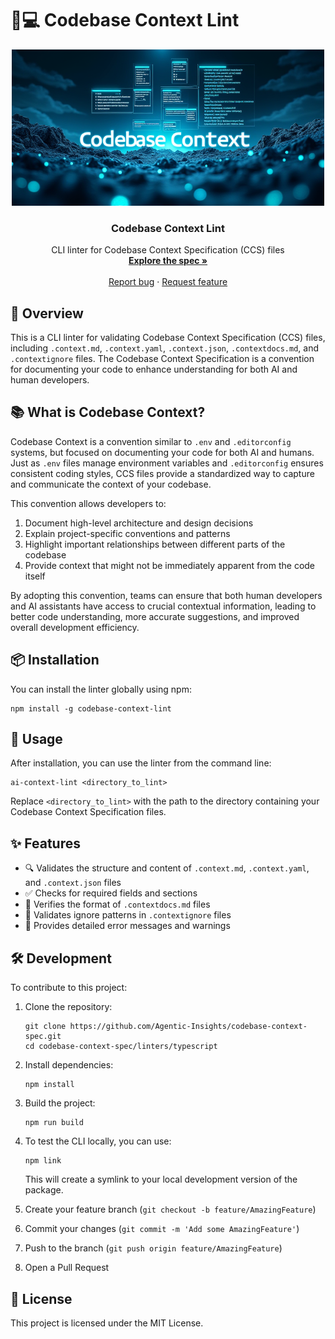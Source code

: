 # 🧠💻 Codebase Context Lint

<div align="center">
  <img src="https://raw.githubusercontent.com/Agentic-Insights/codebase-context-spec/main/img/codebase-context.png" alt="Codebase Context Lint Logo" width="500">
</div>

<h3 align="center">Codebase Context Lint</h3>

<p align="center">
  CLI linter for Codebase Context Specification (CCS) files
  <br>
  <a href="https://github.com/Agentic-Insights/codebase-context-spec"><strong>Explore the spec »</strong></a>
  <br>
  <br>
  <a href="https://github.com/Agentic-Insights/codebase-context-spec/issues/new?template=bug_report.md">Report bug</a>
  ·
  <a href="https://github.com/Agentic-Insights/codebase-context-spec/issues/new?template=feature_request.md">Request feature</a>
</p>

## 🔎 Overview

This is a CLI linter for validating Codebase Context Specification (CCS) files, including `.context.md`, `.context.yaml`, `.context.json`, `.contextdocs.md`, and `.contextignore` files. The Codebase Context Specification is a convention for documenting your code to enhance understanding for both AI and human developers.

## 📚 What is Codebase Context?

Codebase Context is a convention similar to `.env` and `.editorconfig` systems, but focused on documenting your code for both AI and humans. Just as `.env` files manage environment variables and `.editorconfig` ensures consistent coding styles, CCS files provide a standardized way to capture and communicate the context of your codebase.

This convention allows developers to:
1. Document high-level architecture and design decisions
2. Explain project-specific conventions and patterns
3. Highlight important relationships between different parts of the codebase
4. Provide context that might not be immediately apparent from the code itself

By adopting this convention, teams can ensure that both human developers and AI assistants have access to crucial contextual information, leading to better code understanding, more accurate suggestions, and improved overall development efficiency.

## 📦 Installation

You can install the linter globally using npm:

```
npm install -g codebase-context-lint
```

## 🚀 Usage

After installation, you can use the linter from the command line:

```
ai-context-lint <directory_to_lint>
```

Replace `<directory_to_lint>` with the path to the directory containing your Codebase Context Specification files.

## ✨ Features

- 🔍 Validates the structure and content of `.context.md`, `.context.yaml`, and `.context.json` files
- ✅ Checks for required fields and sections
- 📄 Verifies the format of `.contextdocs.md` files
- 🚫 Validates ignore patterns in `.contextignore` files
- 💬 Provides detailed error messages and warnings

## 🛠️ Development

To contribute to this project:

1. Clone the repository:
   ```
   git clone https://github.com/Agentic-Insights/codebase-context-spec.git
   cd codebase-context-spec/linters/typescript
   ```

2. Install dependencies:
   ```
   npm install
   ```

3. Build the project:
   ```
   npm run build
   ```

4. To test the CLI locally, you can use:
   ```
   npm link
   ```
   This will create a symlink to your local development version of the package.

5. Create your feature branch (`git checkout -b feature/AmazingFeature`)
6. Commit your changes (`git commit -m 'Add some AmazingFeature'`)
7. Push to the branch (`git push origin feature/AmazingFeature`)
8. Open a Pull Request

## 📄 License

This project is licensed under the MIT License.